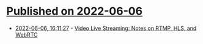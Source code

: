 # [Published on 2022-06-06](index.md)

* [2022-06-06, 16:11:27](https://news.ycombinator.com/item?id=31642292) - [Video Live Streaming: Notes on RTMP, HLS, and WebRTC](https://www.daily.co/blog/video-live-streaming/)
